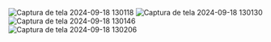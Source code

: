 ![Captura de tela 2024-09-18 130118](https://github.com/user-attachments/assets/6e03fd16-25d7-41e6-b2f5-40694fbd800e)
![Captura de tela 2024-09-18 130130](https://github.com/user-attachments/assets/bd6e46b9-eab9-4dbd-8b54-af6d1de78e2d)
![Captura de tela 2024-09-18 130146](https://github.com/user-attachments/assets/76fea587-4ad6-46f7-8e95-da3dbdd0ae32)
![Captura de tela 2024-09-18 130206](https://github.com/user-attachments/assets/4ed663e0-76ce-4d20-b6fb-b3c04052ec5c)

